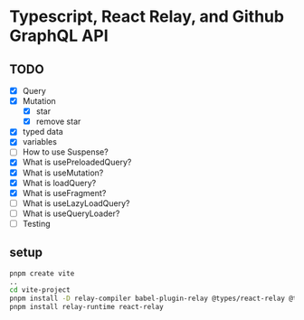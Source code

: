 # Typescript, React Relay, and Github GraphQL API

## TODO

- [x] Query
- [x] Mutation
    - [x] star
    - [x] remove star
- [x] typed data
- [x] variables
- [ ] How to use Suspense?
- [x] What is usePreloadedQuery?
- [x] What is useMutation?
- [x] What is loadQuery?
- [x] What is useFragment?
- [ ] What is useLazyLoadQuery?
- [ ] What is useQueryLoader?
- [ ] Testing

## setup

```sh
pnpm create vite
..
cd vite-project
pnpm install -D relay-compiler babel-plugin-relay @types/react-relay @types/relay-runtime babel-plugin-relay vite-plugin-relay graphql prettier
pnpm install relay-runtime react-relay
```
